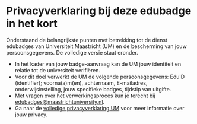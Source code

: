 # Privacyverklaring bij deze edubadge in het kort

Onderstaand de belangrijkste punten met betrekking tot de dienst edubadges van Universiteit Maastricht (UM) en de bescherming van jouw persoonsgegevens. De volledige versie staat eronder.
* In het kader van jouw badge-aanvraag kan de UM jouw identiteit en relatie tot de universiteit verifiëren. 
* Voor dit doel verwerkt de UM de volgende persoonsgegevens: EduID (identifier); voorna(a)m(en), achternaam, E-mailadres, onderwijsinstelling, jouw specifieke badges, tijdstip van uitgifte. 
* Met vragen over het verwerkingsproces kun je terecht bij [edubadges@maastrichtuniversity.nl](mailto:edubadges@maastrichtuniversity.nl). 
* Ga naar de [volledige privacyverklaring UM](https://raw.githubusercontent.com/edubadges/privacy/master/maastricht-university/edubadges-formal-statement-nl.md) voor meer informatie over jouw privacy.
